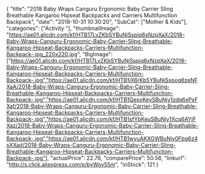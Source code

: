 {
	"title": "2018 Baby Wraps Canguru Ergonomic Baby Carrier Sling Breathable Kangaroo Hipseat Backpacks and Carriers Multifunction Backpack",
	"date": "2018-10-31 10:30:20",
	"SubCat": ["Mother & Kids"],
	"categories": ["Activity "],
	"thumbnailImage": "https://ae01.alicdn.com/kf/HTB17LvZKbSYBuNjSspiq6xNzpXaX/2018-Baby-Wraps-Canguru-Ergonomic-Baby-Carrier-Sling-Breathable-Kangaroo-Hipseat-Backpacks-Carriers-Multifunction-Backpack-.jpg_220x220.jpg",
	"BigImage": ["https://ae01.alicdn.com/kf/HTB17LvZKbSYBuNjSspiq6xNzpXaX/2018-Baby-Wraps-Canguru-Ergonomic-Baby-Carrier-Sling-Breathable-Kangaroo-Hipseat-Backpacks-Carriers-Multifunction-Backpack-.jpg","https://ae01.alicdn.com/kf/HTB1iX6rKb5YBuNjSspoq6zeNFXaA/2018-Baby-Wraps-Canguru-Ergonomic-Baby-Carrier-Sling-Breathable-Kangaroo-Hipseat-Backpacks-Carriers-Multifunction-Backpack-.jpg","https://ae01.alicdn.com/kf/HTB1QesoKeySBuNjy1zdq6xPxFXaf/2018-Baby-Wraps-Canguru-Ergonomic-Baby-Carrier-Sling-Breathable-Kangaroo-Hipseat-Backpacks-Carriers-Multifunction-Backpack-.jpg","https://ae01.alicdn.com/kf/HTB1sfYbKeuSBuNjy1Xcq6AYjFXaz/2018-Baby-Wraps-Canguru-Ergonomic-Baby-Carrier-Sling-Breathable-Kangaroo-Hipseat-Backpacks-Carriers-Multifunction-Backpack-.jpg","https://ae01.alicdn.com/kf/HTB1wyuAKXGWBuNjy0Fbq6z4sXXad/2018-Baby-Wraps-Canguru-Ergonomic-Baby-Carrier-Sling-Breathable-Kangaroo-Hipseat-Backpacks-Carriers-Multifunction-Backpack-.jpg"],
	"actualPrice": 22.76,
	"comparePrice": 50.58,
	"linkurl": "http://s.click.aliexpress.com/e/byWov55m",
	"inStock": 121
}
